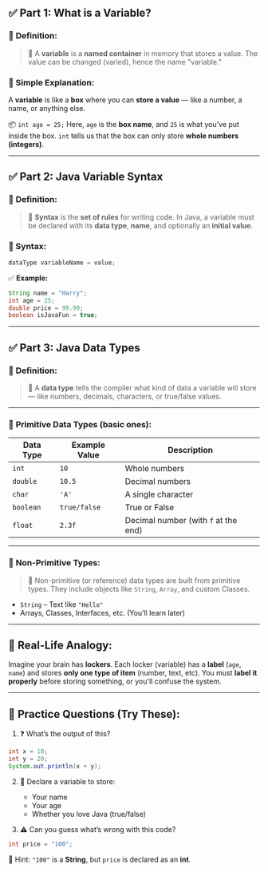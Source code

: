 
## ✅ Part 1: What is a Variable?

### 🔹 **Definition:**

> 🔸 A **variable** is a **named container** in memory that stores a value. The value can be changed (varied), hence the name "variable."

### 🔹 Simple Explanation:

A **variable** is like a **box** where you can **store a value** — like a number, a name, or anything else.

📦 `int age = 25;`
Here, `age` is the **box name**, and `25` is what you’ve put inside the box.
`int` tells us that the box can only store **whole numbers (integers)**.

---

## ✅ Part 2: Java Variable Syntax

### 🔹 **Definition:**

> 🔸 **Syntax** is the **set of rules** for writing code. In Java, a variable must be declared with its **data type**, **name**, and optionally an **initial value**.

### 📌 Syntax:

```java
dataType variableName = value;
```

✅ **Example:**

```java
String name = "Harry";
int age = 25;
double price = 99.99;
boolean isJavaFun = true;
```

---

## ✅ Part 3: Java Data Types

### 🔹 **Definition:**

> 🔸 A **data type** tells the compiler what kind of data a variable will store — like numbers, decimals, characters, or true/false values.

---

### 🔹 **Primitive Data Types** (basic ones):

| Data Type | Example Value | Description                          |
| --------- | ------------- | ------------------------------------ |
| `int`     | `10`          | Whole numbers                        |
| `double`  | `10.5`        | Decimal numbers                      |
| `char`    | `'A'`         | A single character                   |
| `boolean` | `true/false`  | True or False                        |
| `float`   | `2.3f`        | Decimal number (with `f` at the end) |

---

### 🔹 **Non-Primitive Types**:

> 🔸 Non-primitive (or reference) data types are built from primitive types. They include objects like `String`, `Array`, and custom Classes.

* `String` – Text like `"Hello"`
* Arrays, Classes, Interfaces, etc. (You’ll learn later)

---

## 🧠 Real-Life Analogy:

Imagine your brain has **lockers**. Each locker (variable) has a **label** (`age`, `name`) and stores **only one type of item** (number, text, etc).
You must **label it properly** before storing something, or you'll confuse the system.

---

## 📝 Practice Questions (Try These):

1. ❓ What’s the output of this?

```java
int x = 10;
int y = 20;
System.out.println(x + y);
```

2. 🧠 Declare a variable to store:

   * Your name
   * Your age
   * Whether you love Java (true/false)

3. ⚠️ Can you guess what’s wrong with this code?

```java
int price = "100";
```

💬 Hint: `"100"` is a **String**, but `price` is declared as an **int**.
